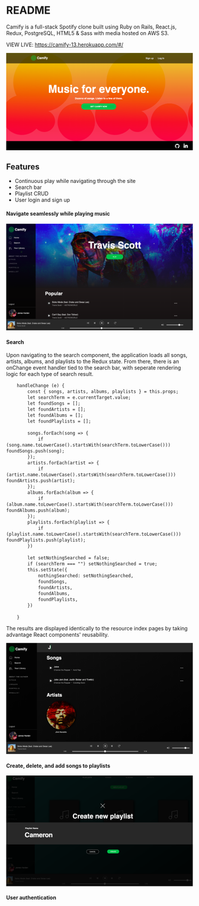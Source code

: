 # README

Camify is a full-stack Spotify clone built using Ruby on Rails, React.js, Redux, PostgreSQL, HTML5 & Sass with media hosted on AWS S3.

VIEW LIVE: https://camify-13.herokuapp.com/#/

![](./app/assets/images/Camify_splash.png)

## Features
* Continuous play while navigating through the site
* Search bar
* Playlist CRUD
* User login and sign up

#### Navigate seamlessly while playing music 

![](./app/assets/images/CamifyTravisScott.png)

#### Search

Upon navigating to the search component, the application loads all songs, artists, albums, and playlists
to the Redux state. From there, there is an onChange event handler tied to the search bar, with seperate rendering logic for each type of search result.

```
    handleChange (e) {
        const { songs, artists, albums, playlists } = this.props;
        let searchTerm = e.currentTarget.value;
        let foundSongs = [];
        let foundArtists = [];
        let foundAlbums = [];
        let foundPlaylists = [];
        
        songs.forEach(song => {
            if (song.name.toLowerCase().startsWith(searchTerm.toLowerCase())) foundSongs.push(song);
        });
        artists.forEach(artist => {
            if (artist.name.toLowerCase().startsWith(searchTerm.toLowerCase())) foundArtists.push(artist);
        });
        albums.forEach(album => {
            if (album.name.toLowerCase().startsWith(searchTerm.toLowerCase())) foundAlbums.push(album);
        });
        playlists.forEach(playlist => {
            if (playlist.name.toLowerCase().startsWith(searchTerm.toLowerCase())) foundPlaylists.push(playlist);
        })

        let setNothingSearched = false;
        if (searchTerm === "") setNothingSearched = true;
        this.setState({
            nothingSearched: setNothingSearched,
            foundSongs,
            foundArtists,
            foundAlbums,
            foundPlaylists,
        })
        
    }
```

The results are displayed identically to the resource index pages by taking advantage React components' reusability.

![](./app/assets/images/CamifySearch.png)

#### Create, delete, and add songs to playlists

![](./app/assets/images/CamifyPlaylist.png)

#### User authentication



